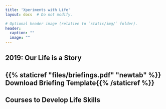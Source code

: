 ```yaml
---
title: 'Xperiments with Life'
layout: docs  # Do not modify.

# Optional header image (relative to `static/img/` folder).
header:
  caption: ""
  image: ""
---
```


## 2019: Our Life is a Story

## **{{% staticref "files/briefings.pdf" "newtab" %}} Download Briefing Template{{% /staticref %}}**

## **Courses to Develop Life Skills**
